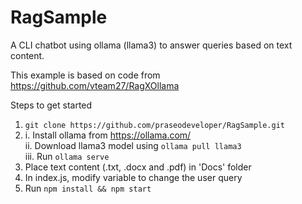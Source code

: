 # RagSample
A CLI chatbot using ollama (llama3) to answer queries based on text content. 

This example is based on code from
https://github.com/vteam27/RagXOllama

Steps to get started
1. `git clone https://github.com/praseodeveloper/RagSample.git`
2.  i.   Install ollama from https://ollama.com/ <br>
    ii.  Download llama3 model using `ollama pull llama3` <br>
    iii. Run `ollama serve` <br>
3.  Place text content (.txt, .docx and .pdf) in 'Docs' folder
4.  In index.js, modify <sUserQuery> variable to change the user query
5.  Run `npm install && npm start`  

